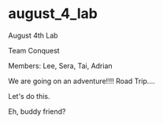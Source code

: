 # august_4_lab
August 4th Lab

Team Conquest

Members: Lee, Sera, Tai, Adrian

We are going on an adventure!!!! Road Trip....

Let's do this. 

Eh, buddy friend?
